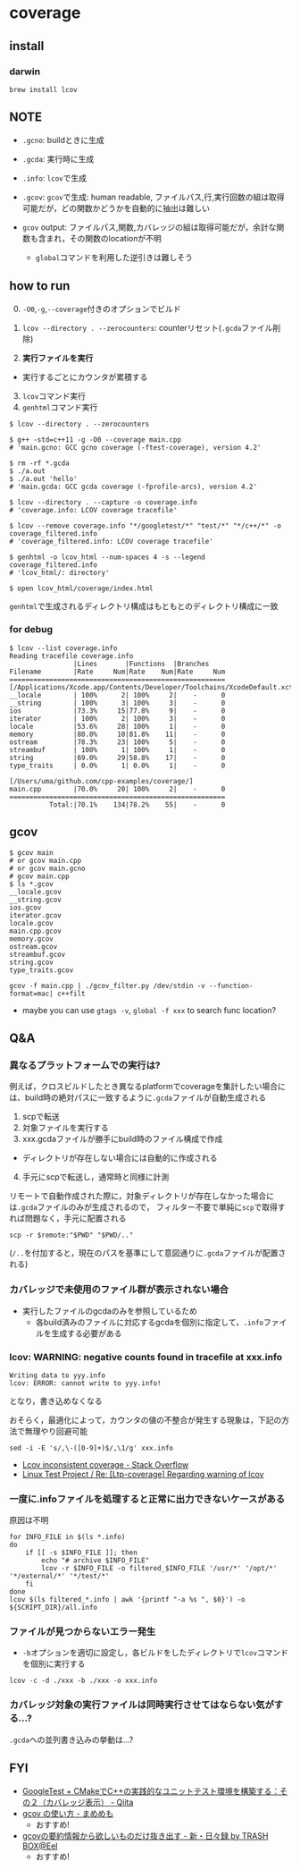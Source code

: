 # coverage

## install
### darwin
```
brew install lcov
```

## NOTE
* `.gcno`: buildときに生成
* `.gcda`: 実行時に生成
* `.info`: `lcov`で生成
* `.gcov`: `gcov`で生成: human readable, ファイルパス,行,実行回数の組は取得可能だが，どの関数かどうかを自動的に抽出は難しい

* `gcov` output: ファイルパス,関数,カバレッジの組は取得可能だが，余計な関数も含まれ，その関数のlocationが不明
  * `global`コマンドを利用した逆引きは難しそう

## how to run
0. `-O0`,`-g`,`--coverage`付きのオプションでビルド

1. `lcov --directory . --zerocounters`: counterリセット(`.gcda`ファイル削除)
2. __実行ファイルを実行__
  * 実行するごとにカウンタが累積する
3. `lcov`コマンド実行
4. `genhtml`コマンド実行

```
$ lcov --directory . --zerocounters
```

```
$ g++ -std=c++11 -g -O0 --coverage main.cpp
# 'main.gcno: GCC gcno coverage (-ftest-coverage), version 4.2'

$ rm -rf *.gcda
$ ./a.out
$ ./a.out 'hello'
# 'main.gcda: GCC gcda coverage (-fprofile-arcs), version 4.2'

$ lcov --directory . --capture -o coverage.info
# 'coverage.info: LCOV coverage tracefile'

$ lcov --remove coverage.info "*/googletest/*" "test/*" "*/c++/*" -o coverage_filtered.info
# 'coverage_filtered.info: LCOV coverage tracefile'

$ genhtml -o lcov_html --num-spaces 4 -s --legend coverage_filtered.info
# 'lcov_html/: directory'

$ open lcov_html/coverage/index.html
```

`genhtml`で生成されるディレクトリ構成はもともとのディレクトリ構成に一致

### for debug
```
$ lcov --list coverage.info
Reading tracefile coverage.info
                |Lines       |Functions  |Branches    
Filename        |Rate     Num|Rate    Num|Rate     Num
======================================================
[/Applications/Xcode.app/Contents/Developer/Toolchains/XcodeDefault.xctoolchain/usr/include/c++/v1/]
__locale        | 100%      2| 100%     2|    -      0
__string        | 100%      3| 100%     3|    -      0
ios             |73.3%     15|77.8%     9|    -      0
iterator        | 100%      2| 100%     3|    -      0
locale          |53.6%     28| 100%     1|    -      0
memory          |80.0%     10|81.8%    11|    -      0
ostream         |78.3%     23| 100%     5|    -      0
streambuf       | 100%      1| 100%     1|    -      0
string          |69.0%     29|58.8%    17|    -      0
type_traits     | 0.0%      1| 0.0%     1|    -      0

[/Users/uma/github.com/cpp-examples/coverage/]
main.cpp        |70.0%     20| 100%     2|    -      0
======================================================
          Total:|70.1%    134|78.2%    55|    -      0
```

## gcov
```
$ gcov main
# or gcov main.cpp
# or gcov main.gcno
# gcov main.cpp
$ ls *.gcov
__locale.gcov
__string.gcov
ios.gcov
iterator.gcov
locale.gcov
main.cpp.gcov
memory.gcov
ostream.gcov
streambuf.gcov
string.gcov
type_traits.gcov
```

```
gcov -f main.cpp | ./gcov_filter.py /dev/stdin -v --function-format=mac| c++filt
```

* maybe you can use `gtags -v`, `global -f xxx` to search func location?

## Q&A
### 異なるプラットフォームでの実行は?
例えば，クロスビルドしたとき異なるplatformでcoverageを集計したい場合には、build時の絶対パスに一致するように`.gcda`ファイルが自動生成される

1. scpで転送
2. 対象ファイルを実行する
3.  xxx.gcdaファイルが勝手にbuild時のファイル構成で作成
  * ディレクトリが存在しない場合には自動的に作成される
4. 手元にscpで転送し，通常時と同様に計測

リモートで自動作成された際に，対象ディレクトリが存在しなかった場合には`.gcda`ファイルのみが生成されるので，
フィルター不要で単純に`scp`で取得すれば問題なく，手元に配置される
```
scp -r $remote:"$PWD" "$PWD/.."
```
(`/..`を付加すると，現在のパスを基準にして意図通りに`.gcda`ファイルが配置される)

### カバレッジで未使用のファイル群が表示されない場合
* 実行したファイルのgcdaのみを参照しているため
  * 各build済みのファイルに対応するgcdaを個別に指定して，`.info`ファイルを生成する必要がある

### lcov: WARNING: negative counts found in tracefile at xxx.info
```
Writing data to yyy.info
lcov: ERROR: cannot write to yyy.info!
```
となり，書き込めなくなる

おそらく，最適化によって，カウンタの値の不整合が発生する現象は，下記の方法で無理やり回避可能
```
sed -i -E 's/,\-([0-9]+)$/,\1/g' xxx.info
```

* [Lcov inconsistent coverage \- Stack Overflow]( https://stackoverflow.com/questions/25585895/lcov-inconsistent-coverage )
* [Linux Test Project / Re: \[Ltp\-coverage\] Regarding warning of lcov]( https://sourceforge.net/p/ltp/mailman/message/33951540/ )

### 一度に.infoファイルを処理すると正常に出力できないケースがある
原因は不明
```
for INFO_FILE in $(ls *.info)
do
    if [[ -s $INFO_FILE ]]; then
        echo "# archive $INFO_FILE"
        lcov -r $INFO_FILE -o filtered_$INFO_FILE '/usr/*' '/opt/*' '*/external/*' '*/test/*'
    fi
done
lcov $(ls filtered_*.info | awk '{printf "-a %s ", $0}') -o ${SCRIPT_DIR}/all.info
```

### ファイルが見つからないエラー発生
* `-b`オプションを適切に設定し，各ビルドをしたディレクトリで`lcov`コマンドを個別に実行する
```
lcov -c -d ./xxx -b ./xxx -o xxx.info
```

### カバレッジ対象の実行ファイルは同時実行させてはならない気がする...?
`.gcda`への並列書き込みの挙動は...?

## FYI
* [GoogleTest \+ CMakeでC\+\+の実践的なユニットテスト環境を構築する：その２（カバレッジ表示） \- Qiita]( https://qiita.com/imasaaki/items/0021d1ef14660184f396 )
* [gcov の使い方 \- まめめも]( https://mametter.hatenablog.com/entry/20090721/p1 )
  * おすすめ!
* [gcovの要約情報から欲しいものだけ抜き出す \- 新・日々録 by TRASH BOX@Eel]( https://eel3.hatenablog.com/entry/20110417/1303048082 )
  * おすすめ!

